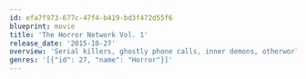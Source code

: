 ```yaml
---
id: efa7f973-677c-47f4-b419-bd3f472d55f6
blueprint: movie
title: 'The Horror Network Vol. 1'
release_date: '2015-10-27'
overview: 'Serial killers, ghostly phone calls, inner demons, otherworld monsters and creepy stalkers collide in this frightening anthology. Six of horror''s most promising new directing talents join forces to pay homage to classic horror in the tradition of "Creepshow", "Tales From the Crypt", "Tales From the Darkside", and "Trilogy of Terror," and weave an unforgettable, disturbing tapestry of terror.'
genres: '[{"id": 27, "name": "Horror"}]'
---
```

